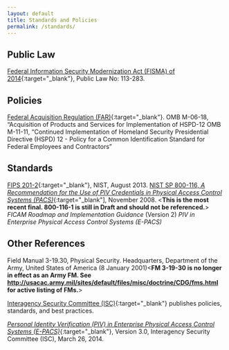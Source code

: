 ```yaml
---
layout: default
title: Standards and Policies
permalink: /standards/
---
```

## Public Law

[Federal Information Security Modernization Act (FISMA) of 2014](https://www.dhs.gov/fisma){:target="_blank"}, Public Law No: 113-283. 

## Policies

[Federal Acquisition Regulation (FAR)](https://www.acquisition.gov/browsefar){:target="_blank"}.
OMB M-06-18, “Acquisition of Products and Services for Implementation of HSPD-12
OMB M-11-11, “Continued Implementation of Homeland Security Presidential Directive (HSPD) 12 - Policy for a Common Identification Standard for Federal Employees and Contractors”

## Standards

[FIPS 201-2](http://nvlpubs.nist.gov/nistpubs/FIPS/NIST.FIPS.201-2.pdf){:target="_blank"}, NIST, August 2013.
[NIST SP 800-116, _A Recommendation for the Use of PIV Credentials in Physical Access Control Systems (PACS)_](http://nvlpubs.nist.gov/nistpubs/Legacy/SP/nistspecialpublication800-116.pdf){:target="_blank"], November 2008. <**This is the most recent final.  800-116-1 is still in Draft and should not be referenced.**>
_FICAM  Roadmap and Implementation Guidance_ (Version 2)
_PIV in Enterprise Physical Access Control Systems (E-PACS)_

## Other References

Field Manual 3-19.30, Physical Security. Headquarters, Department of the Army, United States of America (8 January 2001)<**FM 3-19-30 is no longer in effect as an Army FM. See http://usacac.army.mil/sites/default/files/misc/doctrine/CDG/fms.html for active listing of FMs.**>

[Interagency Security Committee (ISC)](https://www.dhs.gov/isc-policies-standards-best-practices){:target="_blank"} publishes policies, standards, and best practices. 

[_Personal Identity Verification (PIV) in Enterprise Physical Access Control Systems (E-PACS)_](https://www.idmanagement.gov/wp-content/uploads/sites/1171/uploads/piv-in-epacs.pdf){:target="_blank"}, Version 3.0, Interagency Security Committee (ISC), March 26, 2014.

